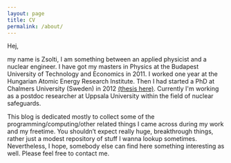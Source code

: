 ```yaml
---
layout: page
title: CV
permalink: /about/
---
```


Hej,

my name is Zsolti, I am something between an applied physicist and a nuclear engineer. I have got my masters in Physics at the Budapest University of Technology and Economics in 2011. I worked one year at the Hungarian Atomic Energy Research Institute. Then I had started a PhD at Chalmers University (Sweden) in 2012 [(thesis here)](http://publications.lib.chalmers.se/publication/242428-neutron-monitoring-based-on-the-higher-order-statistics-of-fission-chamber-signals). Currently I'm working as a postdoc researcher at Uppsala University within the field of nuclear safeguards.

This blog is dedicated mostly to collect some of the programming/computing/other related things I came across during my work and my freetime. You shouldn’t expect really huge, breakthrough things, rather just a modest repository of stuff I wanna lookup sometimes. Nevertheless, I hope, somebody else can find here something interesting as well. Please feel free to contact me.
